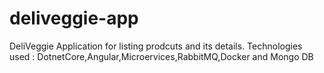 # deliveggie-app
DeliVeggie Application for listing prodcuts and its details.
Technologies used : DotnetCore,Angular,Microervices,RabbitMQ,Docker and Mongo DB
